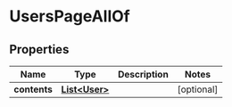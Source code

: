 

# UsersPageAllOf

## Properties

Name | Type | Description | Notes
------------ | ------------- | ------------- | -------------
**contents** | [**List&lt;User&gt;**](User.md) |  |  [optional]




